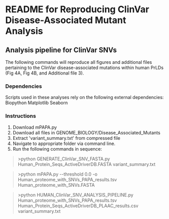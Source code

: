 
# README for Reproducing ClinVar Disease-Associated Mutant Analysis

## Analysis pipeline for ClinVar SNVs
The following commands will reproduce all figures and additional files pertaining to the ClinVar disease-associated mutations within human PrLDs (Fig 4A, Fig 4B, and Additional file 3).

### Dependencies
Scripts used in these analyses rely on the following external dependencies:
Biopython
Matplotlib
Seaborn

### Instructions
1. Download mPAPA.py
2. Download all files in GENOME_BIOLOGY/Disease_Associated_Mutants
3. Extract 'variant_summary.txt' from compressed file
4. Navigate to appropriate folder via command line.
4. Run the following commands in sequence:

>\>python GENERATE_ClinVar_SNV_FASTA.py Human_Protein_Seqs_ActiveDriverDB.FASTA variant_summary.txt

>\>python mPAPA.py --threshold 0.0 -o Human_proteome_with_SNVs_PAPA_results.tsv Human_proteome_with_SNVs.FASTA

>\>python HUMAN_ClinVar_SNV_ANALYSIS_PIPELINE.py Human_proteome_with_SNVs_PAPA_results.tsv Human_Protein_Seqs_ActiveDriverDB_PLAAC_results.csv variant_summary.txt
